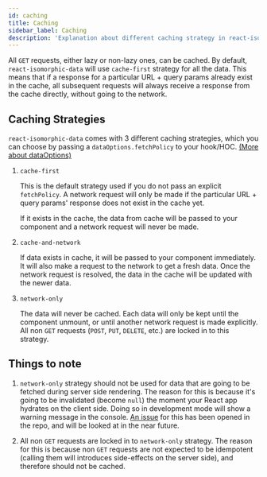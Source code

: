 ```yaml
---
id: caching
title: Caching
sidebar_label: Caching
description: 'Explanation about different caching strategy in react-isomorphic-data'
---
```


All `GET` requests, either lazy or non-lazy ones, can be cached. By default, `react-isomorphic-data` will use `cache-first` strategy for all the data. This means that if a response for a particular URL + query params already exist in the cache, all subsequent requests will always receive a response from the cache directly, without going to the network. 

## Caching Strategies
`react-isomorphic-data` comes with 3 different caching strategies, which you can choose by passing a `dataOptions.fetchPolicy` to your hook/HOC. [(More about dataOptions)](./data-options.md)

1. `cache-first`

    This is the default strategy used if you do not pass an explicit `fetchPolicy`. A network request will only be made if the particular URL + query params' response does not exist in the cache yet. 
    
    If it exists in the cache, the data from cache will be passed to your component and a network request will never be made.

2. `cache-and-network`

    If data exists in cache, it will be passed to your component immediately. It will also make a request to the network to get a fresh data. Once the network request is resolved, the data in the cache will be updated with the newer data.

3. `network-only`

    The data will never be cached. Each data will only be kept until the component unmount, or until another network request is made explicitly. All non `GET` requests (`POST`, `PUT`, `DELETE`, etc.) are locked in to this strategy.

## Things to note
1. `network-only` strategy should not be used for data that are going to be fetched during server side rendering. The reason for this is because it's going to be invalidated (become `null`) the moment your React app hydrates on the client side. Doing so in development mode will show a warning message in the console. [An issue](https://github.com/jackyef/react-isomorphic-data/issues/14) for this has been opened in the repo, and will be looked at in the near future.

2. All non `GET` requests are locked in to `network-only` strategy. The reason for this is because non `GET` requests are not expected to be idempotent (calling them will introduces side-effects on the server side), and therefore should not be cached.